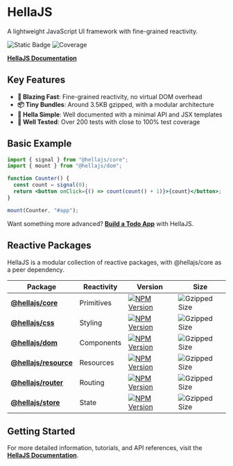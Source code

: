 # HellaJS

A lightweight JavaScript UI framework with fine-grained reactivity.

![Static Badge](https://img.shields.io/badge/status-experimental-orange.svg)
![Coverage](https://img.shields.io/endpoint?url=https://gist.githubusercontent.com/omilli/6df7884e21572b4910c2f21edb658e56/raw/hellajs-coverage.json)

**[HellaJS Documentation](https://hellajs.com)**

## Key Features

- **🚀 Blazing Fast**: Fine-grained reactivity, no virtual DOM overhead
- **📦 Tiny Bundles**: Around 3.5KB gzipped, with a modular architecture
- **📖 Hella Simple**: Well documented with a minimal API and JSX templates
- **🧪 Well Tested**: Over 200 tests with close to 100% test coverage

## Basic Example

```jsx
import { signal } from "@hellajs/core";
import { mount } from "@hellajs/dom";

function Counter() {
  const count = signal(0);
  return <button onClick={() => count(count() + 1)}>{count}</button>;
}

mount(Counter, "#app");
```

Want something more advanced? **[Build a Todo App](https://hellajs.com/learn/tutorials/todo-app)** with HellaJS.

## Reactive Packages

HellaJS is a modular collection of reactive packages, with @hellajs/core as a peer dependency.

| Package | Reactivity | Version | Size |
| --- | --- | --- | --- |
| **[@hellajs/core](packages/core/README.md)** | Primitives | [![NPM Version](https://img.shields.io/npm/v/@hellajs/core?color=orange)](https://www.npmjs.com/package/@hellajs/core) | ![Gzipped Size](https://img.shields.io/bundlephobia/minzip/@hellajs/core) |
| **[@hellajs/css](packages/css/README.md)** | Styling | [![NPM Version](https://img.shields.io/npm/v/@hellajs/css?color=orange)](https://www.npmjs.com/package/@hellajs/css) | ![Gzipped Size](https://img.shields.io/bundlephobia/minzip/@hellajs/css) |
| **[@hellajs/dom](packages/dom/README.md)** | Components | [![NPM Version](https://img.shields.io/npm/v/@hellajs/dom?color=orange)](https://www.npmjs.com/package/@hellajs/dom) | ![Gzipped Size](https://img.shields.io/bundlephobia/minzip/@hellajs/dom) |
| **[@hellajs/resource](packages/resource/README.md)** | Resources | [![NPM Version](https://img.shields.io/npm/v/@hellajs/resource?color=orange)](https://www.npmjs.com/package/@hellajs/resource) | ![Gzipped Size](https://img.shields.io/bundlephobia/minzip/@hellajs/resource) |
| **[@hellajs/router](packages/router/README.md)** | Routing | [![NPM Version](https://img.shields.io/npm/v/@hellajs/router?color=orange)](https://www.npmjs.com/package/@hellajs/router) | ![Gzipped Size](https://img.shields.io/bundlephobia/minzip/@hellajs/router) |
| **[@hellajs/store](packages/store/README.md)** | State | [![NPM Version](https://img.shields.io/npm/v/@hellajs/store?color=orange)](https://www.npmjs.com/package/@hellajs/store) | ![Gzipped Size](https://img.shields.io/bundlephobia/minzip/@hellajs/store) |















## Getting Started

For more detailed information, tutorials, and API references, visit the **[HellaJS Documentation](https://hellajs.com)**.

